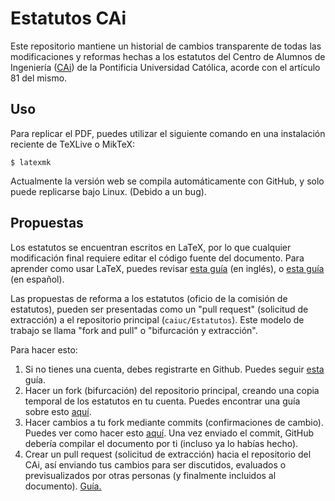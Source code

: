 # Estatutos CAi

Este repositorio mantiene un historial de cambios transparente de todas las modificaciones y reformas hechas a los estatutos del Centro de Alumnos de Ingeniería ([CAi](https://cai.cl)) de la Pontificia Universidad Católica, acorde con el artículo 81 del mismo.

## Uso

Para replicar el PDF, puedes utilizar el siguiente comando en una instalación reciente de TeXLive o MikTeX:

```shell
$ latexmk
```

Actualmente la versión web se compila automáticamente con GitHub, y solo puede replicarse bajo Linux. (Debido a un bug).

## Propuestas

Los estatutos se encuentran escritos en LaTeX, por lo que cualquier modificación final requiere editar el código fuente del documento. Para aprender como usar LaTeX, puedes revisar [esta guía](https://www.overleaf.com/learn/latex/Learn_LaTeX_in_30_minutes) (en inglés), o [esta guía](https://users.dcc.uchile.cl/~jbarrios/latex/) (en español).

Las propuestas de reforma a los estatutos (oficio de la comisión de estatutos), pueden ser presentadas como un "pull request" (solicitud de extracción) a el repositorio principal (`caiuc/Estatutos`). Este modelo de trabajo se llama "fork and pull" o "bifurcación y extracción".

Para hacer esto:

1. Si no tienes una cuenta, debes registrarte en Github. Puedes seguir [esta](https://help.github.com/es/github/getting-started-with-github/signing-up-for-a-new-github-account) guía.
2. Hacer un fork (bifurcación) del repositorio principal, creando una copia temporal de los estatutos en tu cuenta. Puedes encontrar una guía sobre esto [aquí](https://help.github.com/es/github/collaborating-with-issues-and-pull-requests/working-with-forks).
3. Hacer cambios a tu fork mediante commits (confirmaciones de cambio). Puedes ver como hacer esto [aquí](https://help.github.com/es/github/using-git). Una vez enviado el commit, GitHub debería compilar el documento por ti (incluso ya lo habías hecho).
4. Crear un pull request (solicitud de extracción) hacia el repositorio del CAi, así enviando tus cambios para ser discutidos, evaluados o previsualizados por otras personas (y finalmente incluidos al documento). [Guía.](https://help.github.com/es/github/collaborating-with-issues-and-pull-requests/proposing-changes-to-your-work-with-pull-requests)
